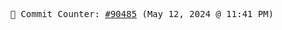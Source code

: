 <p align="center">
    <samp>
        📮 Commit Counter: <a href="https://github.com/Javascript-void0/Javascript-void0/commits/main">#90485</a> (May 12, 2024 @ 11:41 PM)
    </samp>
</p>